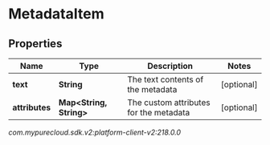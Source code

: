 # MetadataItem


## Properties

| Name | Type | Description | Notes |
| ------------ | ------------- | ------------- | ------------- |
| **text** | **String** | The text contents of the metadata |  [optional] |
| **attributes** | **Map&lt;String, String&gt;** | The custom attributes for the metadata |  [optional] |




_com.mypurecloud.sdk.v2:platform-client-v2:218.0.0_
